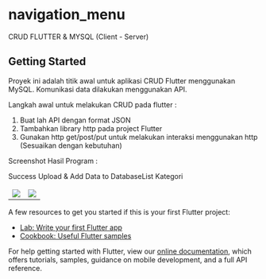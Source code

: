 # navigation_menu

CRUD FLUTTER & MYSQL (Client - Server)

## Getting Started

Proyek ini adalah titik awal untuk aplikasi CRUD Flutter menggunakan MySQL. Komunikasi data dilakukan menggunakan API.

Langkah awal untuk melakukan CRUD pada flutter :
1. Buat lah API dengan format JSON 
2. Tambahkan library http pada project Flutter
3. Gunakan http get/post/put untuk melakukan interaksi menggunakan http (Sesuaikan dengan kebutuhan)

Screenshot Hasil Program :
<table>
  <thead>
    <tr>Success Upload & Add Data to Database</tr>
    <tr>List Kategori</tr>
  </thead>
  
  <tbody>
  <td><img src="add_data.jpg"/></td>
  <td><img src="list_kategori.jpg"/></td>
  </tbody>
  </table>

A few resources to get you started if this is your first Flutter project:

- [Lab: Write your first Flutter app](https://flutter.dev/docs/get-started/codelab)
- [Cookbook: Useful Flutter samples](https://flutter.dev/docs/cookbook)

For help getting started with Flutter, view our
[online documentation](https://flutter.dev/docs), which offers tutorials,
samples, guidance on mobile development, and a full API reference.
